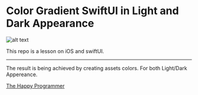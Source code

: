 <h1>
    Color Gradient SwiftUI in Light and Dark Appearance
</h1>

![alt text](https://thehappyprogrammer.com/wp-content/uploads/2020/11/try1-1024x627.png?raw=true)



<p>
    This repo is a lesson on iOS and swiftUI. 
</p>
<hr>

<p>
    The result is being achieved by creating assets colors. For both Light/Dark Appereance. 
</p>

<a href="https://thehappyprogrammer.com/color-gradient-swiftui/">The Happy Programmer</a>
